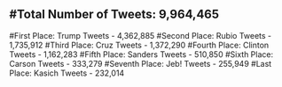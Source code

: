 #Total Number of Tweets: 9,964,465 
---
#First Place: Trump Tweets - 4,362,885
#Second Place: Rubio Tweets - 1,735,912
#Third Place: Cruz Tweets - 1,372,290
#Fourth Place: Clinton Tweets - 1,162,283
#Fifth Place: Sanders Tweets - 510,850
#Sixth Place: Carson Tweets - 333,279
#Seventh Place: Jeb! Tweets - 255,949
#Last Place: Kasich Tweets - 232,014
